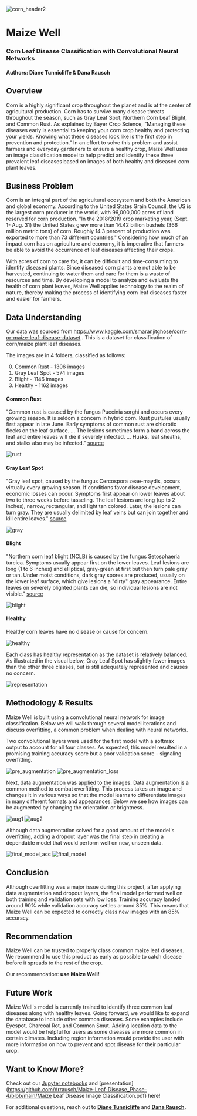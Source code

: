 ![corn_header2](https://github.com/drrausch/Maize-Leaf-Disease_Phase-4/blob/dana/images/CornHeader2.jpg)

# Maize Well 

### Corn Leaf Disease Classification with Convolutional Neural Networks
#### Authors: Diane Tunnicliffe & Dana Rausch 

## Overview 

Corn is a highly significant crop throughout the planet and is at the center of agricultural production. Corn has to survive many disease threats throughout the season, such as Gray Leaf Spot, Northern Corn Leaf Blight, and Common Rust. As explained by Bayer Crop Science, "Managing these diseases early is essential to keeping your corn crop healthy and protecting your yields. Knowing what these diseases look like is the first step in prevention and protection." In an effort to solve this problem and assist farmers and everyday gardeners to ensure a healthy crop, Maize Well uses an image classification model to help predict and identify these three prevalent leaf diseases based on images of both healthy and diseased corn plant leaves.


## Business Problem 

Corn is an integral part of the agricultural ecosystem and both the American and global economy. According to the United States Grain Council, the US is the largest corn producer in the world, with 96,000,000 acres of land reserved for corn production. "In the 2018/2019 crop marketing year, (Sept. 1- Aug. 31) the United States grew more than 14.42 billion bushels (366 million metric tons) of corn. Roughly 14.3 percent of production was exported to more than 73 different countries." Considering how much of an impact corn has on agriculture and economy, it is imperative that farmers be able to avoid the occurrence of leaf diseases affecting their crops. 

With acres of corn to care for, it can be difficult and time-consuming to identify diseased plants. Since diseased corn plants are not able to be harvested, continuing to water them and care for them is a waste of resources and time.
By developing a model to analyze and evaluate the health of corn plant leaves, Maize Well applies technology to the realm of nature, thereby making the process of identifying corn leaf diseases faster and easier for farmers.


## Data Understanding 

Our data was sourced from https://www.kaggle.com/smaranjitghose/corn-or-maize-leaf-disease-dataset .
This is a dataset for classification of corn/maize plant leaf diseases.

The images are in 4 folders, classified as follows: 

0. Common Rust - 1306 images
1. Gray Leaf Spot - 574 images
2. Blight - 1146 images
3. Healthy - 1162 images

#### Common Rust

"Common rust is caused by the fungus Puccinia sorghi and occurs every growing season. It is seldom a concern in hybrid corn. Rust pustules usually first appear in late June. Early symptoms of common rust are chlorotic flecks on the leaf surface. ... The lesions sometimes form a band across the leaf and entire leaves will die if severely infected. ... Husks, leaf sheaths, and stalks also may be infected." [source](https://cropprotectionnetwork.org/)

![rust](https://github.com/drrausch/Maize-Leaf-Disease_Phase-4/blob/dana/images/rust.png)

#### Gray Leaf Spot

"Gray leaf spot, caused by the fungus Cercospora zeae-maydis, occurs virtually every growing season. If conditions favor disease development, economic losses can occur. Symptoms first appear on lower leaves about two to three weeks before tasseling. The leaf lesions are long (up to 2 inches), narrow, rectangular, and light tan colored. Later, the lesions can turn gray. They are usually delimited by leaf veins but can join together and kill entire leaves." [source](https://cropprotectionnetwork.org/)

![gray](https://github.com/drrausch/Maize-Leaf-Disease_Phase-4/blob/dana/images/gray.png)

#### Blight

"Northern corn leaf blight (NCLB) is caused by the fungus Setosphaeria turcica. Symptoms usually appear first on the lower leaves. Leaf lesions are long (1 to 6 inches) and elliptical, gray-green at first but then turn pale gray or tan. Under moist conditions, dark gray spores are produced, usually on the lower leaf surface, which give lesions a "dirty" gray appearance. Entire leaves on severely blighted plants can die, so individual lesions are not visible." [source](https://cropprotectionnetwork.org/)

![blight](https://github.com/drrausch/Maize-Leaf-Disease_Phase-4/blob/dana/images/rust.png)

#### Healthy 

Healthy corn leaves have no disease or cause for concern.

![healthy](https://github.com/drrausch/Maize-Leaf-Disease_Phase-4/blob/dana/images/healthy.png)

Each class has healthy representation as the dataset is relatively balanced. As illustrated in the visual below, Gray Leaf Spot has slightly fewer images than the other three classes, but is still adequately represented and causes no concern. 

![representation](https://github.com/drrausch/Maize-Leaf-Disease_Phase-4/blob/dana/images/representation.png) 


## Methodology & Results

Maize Well is built using a convolutional neural network for image classification. Below we will walk through several model iterations and discuss overfitting, a common problem when dealing with neural networks. 

Two convolutional layers were used for the first model with a softmax output to account for all four classes. As expected, this model resulted in a promising training accuracy score but a poor validation score - signaling overfitting. 

![pre_augmentation](https://github.com/drrausch/Maize-Leaf-Disease_Phase-4/blob/dana/images/pre_augmentation.png) ![pre_augmentation_loss](https://github.com/drrausch/Maize-Leaf-Disease_Phase-4/blob/dana/images/pre_augmentation_loss.png)

Next, data augmentation was applied to the images. Data augmentation is a common method to combat overfitting. This process takes an image and changes it in various ways so that the model learns to differentiate images in many different formats and appearances. Below we see how images can be augmented by changing the orientation or brightness. 

![aug1](https://github.com/drrausch/Maize-Leaf-Disease_Phase-4/blob/dana/images/aug1.png) ![aug2](https://github.com/drrausch/Maize-Leaf-Disease_Phase-4/blob/dana/images/aug2.png)

Although data augmentation solved for a good amount of the model's overfitting, adding a dropout layer was the final step in creating a dependable model that would perform well on new, unseen data. 

![final_model_acc](https://github.com/drrausch/Maize-Leaf-Disease_Phase-4/blob/dana/images/final_model_acc.png) ![final_model](https://github.com/drrausch/Maize-Leaf-Disease_Phase-4/blob/dana/images/final_model.png)

## Conclusion 

Although overfitting was a major issue during this project, after applying data augmentation and dropout layers, the final model performed well on both training and validation sets with low loss. Training accuracy landed around 90% while validation accuracy settles around 85%. This means that Maize Well can be expected to correctly class new images with an 85% accuracy. 

## Recommendation

Maize Well can be trusted to properly class common maize leaf diseases. We recommend to use this product as early as possible to catch disease before it spreads to the rest of the crop. 

Our recommendation: **use Maize Well!**

## Future Work

Maize Well's model is currently trained to identify three common leaf diseases along with healthy leaves. Going forward, we would like to expand the database to include other common diseases. Some examples include Eyespot, Charcoal Rot, and Common Smut. 
Adding location data to the model would be helpful for users as some diseases are more common in certain climates. Including region information would provide the user with more information on how to prevent and spot disease for their particular crop. 

## Want to Know More? 

Check out our [Jupyter notebooks](https://github.com/drrausch/Maize-Leaf-Disease_Phase-4/blob/main/Integrated_CornDisease_CNN.ipynb) and [presentation](https://github.com/drrausch/Maize-Leaf-Disease_Phase-4/blob/main/Maize Leaf Disease Image Classification.pdf) here! 

For additional questions, reach out to **[Diane Tunnicliffe](https://www.linkedin.com/in/diane-tunnicliffe/)** and **[Dana Rausch](https://www.linkedin.com/in/dana-rausch-b73538a6/).**